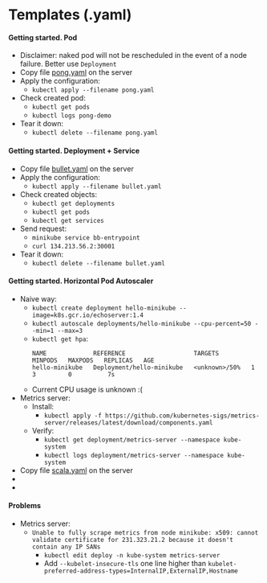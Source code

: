 # Templates (.yaml)
#### Getting started. Pod
* Disclaimer: naked pod will not be rescheduled in the event of a node failure. Better use `Deployment`
* Copy file [pong.yaml](extras/pong.yaml) on the server
* Apply the configuration:
    *  `kubectl apply --filename pong.yaml`
* Check created pod:
    * `kubectl get pods`
    * `kubectl logs pong-demo`
* Tear it down:
    * `kubectl delete --filename pong.yaml`

#### Getting started. Deployment + Service
* Copy file [bullet.yaml](extras/bullet.yaml) on the server
* Apply the configuration:
    *  `kubectl apply --filename bullet.yaml`
* Check created objects:
    * `kubectl get deployments`
    * `kubectl get pods`
    * `kubectl get services`
* Send request:
    * `minikube service bb-entrypoint`
    * `curl 134.213.56.2:30001`
* Tear it down:
    * `kubectl delete --filename bullet.yaml`

#### Getting started. Horizontal Pod Autoscaler
* Naive way:
    * `kubectl create deployment hello-minikube --image=k8s.gcr.io/echoserver:1.4`
    * `kubectl autoscale deployments/hello-minikube --cpu-percent=50 --min=1 --max=3`
    * `kubectl get hpa`:
        ```
        NAME             REFERENCE                   TARGETS         MINPODS   MAXPODS   REPLICAS   AGE
        hello-minikube   Deployment/hello-minikube   <unknown>/50%   1         3         0          7s
        ```
    * Current CPU usage is unknown :(
* Metrics server:
    * Install:
        * `kubectl apply -f https://github.com/kubernetes-sigs/metrics-server/releases/latest/download/components.yaml`
    * Verify:
        * `kubectl get deployment/metrics-server --namespace kube-system`
        * `kubectl logs deployment/metrics-server --namespace kube-system`
* Copy file [scala.yaml](extras/scala.yaml) on the server
* 
* 



#### Problems
* Metrics server:
    * `Unable to fully scrape metrics from node minikube: x509: cannot validate certificate for 231.323.21.2 because it doesn't contain any IP SANs`
        * `kubectl edit deploy -n kube-system metrics-server`
        * Add `--kubelet-insecure-tls` one line higher than `kubelet-preferred-address-types=InternalIP,ExternalIP,Hostname`
